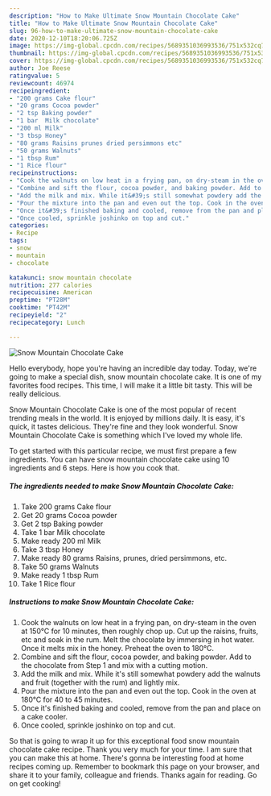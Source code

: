 ```yaml
---
description: "How to Make Ultimate Snow Mountain Chocolate Cake"
title: "How to Make Ultimate Snow Mountain Chocolate Cake"
slug: 96-how-to-make-ultimate-snow-mountain-chocolate-cake
date: 2020-12-10T18:20:06.725Z
image: https://img-global.cpcdn.com/recipes/5689351036993536/751x532cq70/snow-mountain-chocolate-cake-recipe-main-photo.jpg
thumbnail: https://img-global.cpcdn.com/recipes/5689351036993536/751x532cq70/snow-mountain-chocolate-cake-recipe-main-photo.jpg
cover: https://img-global.cpcdn.com/recipes/5689351036993536/751x532cq70/snow-mountain-chocolate-cake-recipe-main-photo.jpg
author: Joe Reese
ratingvalue: 5
reviewcount: 46974
recipeingredient:
- "200 grams Cake flour"
- "20 grams Cocoa powder"
- "2 tsp Baking powder"
- "1 bar  Milk chocolate"
- "200 ml Milk"
- "3 tbsp Honey"
- "80 grams Raisins prunes dried persimmons etc"
- "50 grams Walnuts"
- "1 tbsp Rum"
- "1 Rice flour"
recipeinstructions:
- "Cook the walnuts on low heat in a frying pan, on dry-steam in the oven at 150°C for 10 minutes, then roughly chop up. Cut up the raisins, fruits, etc and soak in the rum. Melt the chocolate by immersing in hot water. Once it melts mix in the honey. Preheat the oven to 180°C."
- "Combine and sift the flour, cocoa powder, and baking powder. Add to the chocolate from Step 1 and mix with a cutting motion."
- "Add the milk and mix. While it&#39;s still somewhat powdery add the walnuts and fruit (together with the rum) and lightly mix."
- "Pour the mixture into the pan and even out the top. Cook in the oven at 180°C for 40 to 45 minutes."
- "Once it&#39;s finished baking and cooled, remove from the pan and place on a cake cooler."
- "Once cooled, sprinkle joshinko on top and cut."
categories:
- Recipe
tags:
- snow
- mountain
- chocolate

katakunci: snow mountain chocolate 
nutrition: 277 calories
recipecuisine: American
preptime: "PT28M"
cooktime: "PT42M"
recipeyield: "2"
recipecategory: Lunch

---
```



![Snow Mountain Chocolate Cake](https://img-global.cpcdn.com/recipes/5689351036993536/751x532cq70/snow-mountain-chocolate-cake-recipe-main-photo.jpg)

Hello everybody, hope you're having an incredible day today. Today, we're going to make a special dish, snow mountain chocolate cake. It is one of my favorites food recipes. This time, I will make it a little bit tasty. This will be really delicious.

Snow Mountain Chocolate Cake is one of the most popular of recent trending meals in the world. It is enjoyed by millions daily. It is easy, it's quick, it tastes delicious. They're fine and they look wonderful. Snow Mountain Chocolate Cake is something which I've loved my whole life.




To get started with this particular recipe, we must first prepare a few ingredients. You can have snow mountain chocolate cake using 10 ingredients and 6 steps. Here is how you cook that.

<!--inarticleads1-->

##### The ingredients needed to make Snow Mountain Chocolate Cake:

1. Take 200 grams Cake flour
1. Get 20 grams Cocoa powder
1. Get 2 tsp Baking powder
1. Take 1 bar  Milk chocolate
1. Make ready 200 ml Milk
1. Take 3 tbsp Honey
1. Make ready 80 grams Raisins, prunes, dried persimmons, etc.
1. Take 50 grams Walnuts
1. Make ready 1 tbsp Rum
1. Take 1 Rice flour




<!--inarticleads2-->

##### Instructions to make Snow Mountain Chocolate Cake:

1. Cook the walnuts on low heat in a frying pan, on dry-steam in the oven at 150°C for 10 minutes, then roughly chop up. Cut up the raisins, fruits, etc and soak in the rum. Melt the chocolate by immersing in hot water. Once it melts mix in the honey. Preheat the oven to 180°C.
1. Combine and sift the flour, cocoa powder, and baking powder. Add to the chocolate from Step 1 and mix with a cutting motion.
1. Add the milk and mix. While it&#39;s still somewhat powdery add the walnuts and fruit (together with the rum) and lightly mix.
1. Pour the mixture into the pan and even out the top. Cook in the oven at 180°C for 40 to 45 minutes.
1. Once it&#39;s finished baking and cooled, remove from the pan and place on a cake cooler.
1. Once cooled, sprinkle joshinko on top and cut.




So that is going to wrap it up for this exceptional food snow mountain chocolate cake recipe. Thank you very much for your time. I am sure that you can make this at home. There's gonna be interesting food at home recipes coming up. Remember to bookmark this page on your browser, and share it to your family, colleague and friends. Thanks again for reading. Go on get cooking!
